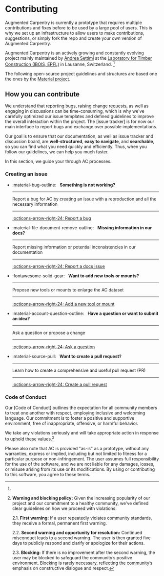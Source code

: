 # Contributing

Augmented Carpentry is currently a prototype that requires multiple contributions and fixes before to be used by a large pool of users. This is why we set up an infrastructure to allow users to make contributions, suggestions, or simply fork the repo and create your own version of Augmented Carpentry.

Augmented Carpentry is an actively growing and constantly evolving project mainly maintained by [Andrea Settimi](https://github.com/9and3) at the [Laboratory for Timber Construction (IBOIS, EPFL)](https://www.epfl.ch/labs/ibois/) in Lausanne, Switzerland. [^1]

[^1]:
  The following open-source project guidelines and structures are based one the ones by the [Material project](https://github.com/squidfunk/mkdocs-material).



## How you can contribute

We understand that reporting bugs, raising change requests, as well as engaging in discussions can be time-consuming, which is why we've carefully optimized our issue templates and defined guidelines to improve the overall interaction within the project. The [issue tracker] is for now our main interface to report bugs and exchange over possible implementations.

Our goal is to ensure that our documentation, as well as issue tracker and discussion board, are __well-structured__, __easy to navigate__, and __searchable__, so you can find what you need quickly and efficiently. Thus, when you follow our guidelines, we can help you much faster.

In this section, we guide your through AC processes.

### Creating an issue

<div class="grid cards" markdown>

-   :material-bug-outline: &nbsp;
    __Something is not working?__

    ---

    Report a bug for AC by creating an issue with a
    reproduction and all the necessary information

    ---

    [:octicons-arrow-right-24: Report a bug][report a bug]

-   :material-file-document-remove-outline: &nbsp;
    __Missing information in our docs?__

    ---

    Report missing information or potential inconsistencies in our
    documentation

    ---

    [:octicons-arrow-right-24: Report a docs issue][report a docs issue]

-   :fontawesome-solid-gear: &nbsp;
    __Want to add new tools or mounts?__

    ---

    Propose new tools or mounts to enlarge the AC dataset

    ---

    [:octicons-arrow-right-24: Add a new tool or mount][add tool mount]

-   :material-account-question-outline: &nbsp;
    __Have a question or want to submit an idea?__

    ---

    Ask a question or propose a change

    ---

    [:octicons-arrow-right-24: Ask a question][discussion board]


-   :material-source-pull: &nbsp;
    __Want to create a pull request?__

    ---

    Learn how to create a comprehensive and useful pull request (PR)

    ---

    [:octicons-arrow-right-24: Create a pull request][create a pull request]

</div>

  [report a bug]: reporting-a-bug.md
  [report a docs issue]: reporting-a-docs-issue.md
  [add tool mount]: add-new-tool.md
  [create a pull request]: making-a-pull-request.md
  [discussion board]: https://github.com/ibois-epfl/augmented-carpentry/discussions


### Code of Conduct

Our [Code of Conduct] outlines the expectation for all community members to
treat one another with respect, employing inclusive and welcoming language. Our
commitment is to foster a positive and supportive environment, free of
inappropriate, offensive, or harmful behavior.

We take any violations seriously and will take appropriate action in response to
uphold these values.[^2]

Please also note that AC is provided "as-is" as a prototype, without any warranties, express or implied, including but not limited to fitness for a particular purpose or non-infringement. The user assumes full responsibility for the use of the software, and we are not liable for any damages, losses, or misuse arising from its use or its modifications. By using or contributing to this software, you agree to these terms.

  [^2]:
    __Warning and blocking policy:__
    Given the increasing popularity of our project and our commitment to a
    healthy community, we've defined clear guidelines on how we proceed with
    violations:

    2.1. __First warning:__ If a user repeatedly violates community standards, they receive a formal, permanent first warning.

    2.2. __Second warning and opportunity for resolution:__ Continued misconduct leads to a second warning. The user is then granted five days to publicly respond and clarify or apologize for their actions.

    2.3. __Blocking:__ If there is no improvement after the second warning, the user may be blocked to safeguard the community’s positive environment. Blocking is rarely necessary, reflecting the community’s emphasis on constructive dialogue and respect.